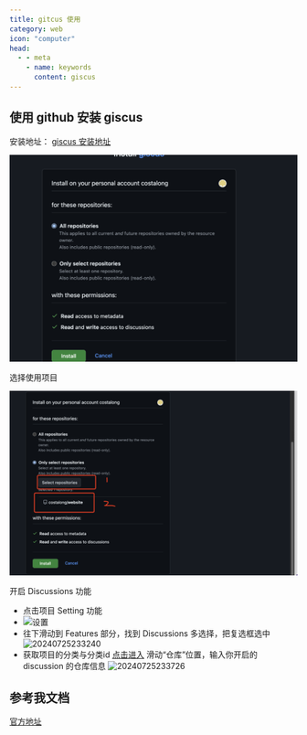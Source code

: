```yaml
---
title: gitcus 使用
category: web
icon: "computer"
head:
  - - meta
    - name: keywords
      content: giscus
---
```


## 使用 github 安装 giscus

安装地址：  [giscus 安装地址](https://github.com/apps/giscus/installations/new)

![安装](./images/gisucs-one.png)

选择使用项目

![安装](./images/giscus-two.png)

开启 Discussions 功能

* 点击项目 Setting 功能
* ![设置](https://costa92.oss-cn-hangzhou.aliyuncs.com/Blog/20240725233134.png)
* 往下滑动到 Features 部分，找到 Discussions 多选择，把复选框选中 
![20240725233240](https://costa92.oss-cn-hangzhou.aliyuncs.com/Blog/20240725233240.png)
* 获取项目的分类与分类id
  [点击进入](https://giscus.app/zh-CN) 滑动“仓库”位置，输入你开启的discussion 的仓库信息
  ![20240725233726](https://costa92.oss-cn-hangzhou.aliyuncs.com/Blog/20240725233726.png)
## 参考我文档

[官方地址](https://giscus.app/zh-CN)
